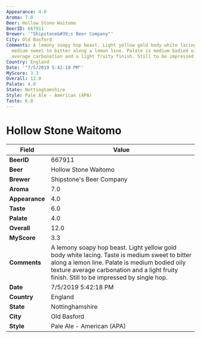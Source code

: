 ```yaml
---
Appearance: 4.0
Aroma: 7.0
Beer: Hollow Stone Waitomo
BeerID: 667911
Brewer: '"Shipstone&#39;s Beer Company"'
City: Old Basford
Comments: A lemony soapy hop beast. Light yellow gold body white lacing. Taste is
  medium sweet to bitter along a lemon line. Palate is medium bodied oily texture
  average carbonation and a light fruity finish. Still to be impressed by single hop.
Country: England
Date: '"7/5/2019 5:42:18 PM"'
MyScore: 3.3
Overall: 12.0
Palate: 4.0
State: Nottinghamshire
Style: Pale Ale - American (APA)
Taste: 6.0
---
```


# Hollow Stone Waitomo

| Field         | Value |
|---------------|-------|
| **BeerID** | 667911 |
| **Beer** | Hollow Stone Waitomo |
| **Brewer** | Shipstone&#39;s Beer Company |
| **Aroma** | 7.0 |
| **Appearance** | 4.0 |
| **Taste** | 6.0 |
| **Palate** | 4.0 |
| **Overall** | 12.0 |
| **MyScore** | 3.3 |
| **Comments** | A lemony soapy hop beast. Light yellow gold body white lacing. Taste is medium sweet to bitter along a lemon line. Palate is medium bodied oily texture average carbonation and a light fruity finish. Still to be impressed by single hop. |
| **Date** | 7/5/2019 5:42:18 PM |
| **Country** | England |
| **State** | Nottinghamshire |
| **City** | Old Basford |
| **Style** | Pale Ale - American (APA) |
